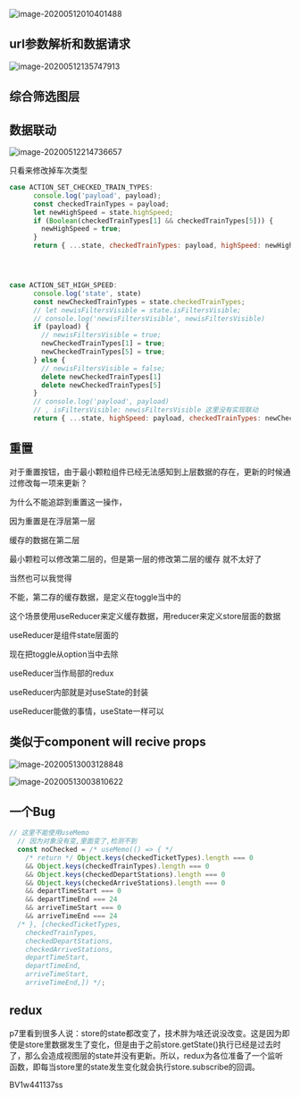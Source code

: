 ![image-20200512010401488](C:/Users/Artificial/AppData/Roaming/Typora/typora-user-images/image-20200512010401488.png)

## url参数解析和数据请求

![image-20200512135747913](C:/Users/Artificial/AppData/Roaming/Typora/typora-user-images/image-20200512135747913.png)









## 综合筛选图层







## 数据联动

![image-20200512214736657](C:/Users/Artificial/AppData/Roaming/Typora/typora-user-images/image-20200512214736657.png)



只看来修改掉车次类型

```js
case ACTION_SET_CHECKED_TRAIN_TYPES:
      console.log('payload', payload);
      const checkedTrainTypes = payload;
      let newHighSpeed = state.highSpeed;
      if (Boolean(checkedTrainTypes[1] && checkedTrainTypes[5])) {
        newHighSpeed = true;
      }
      return { ...state, checkedTrainTypes: payload, highSpeed: newHighSpeed }




case ACTION_SET_HIGH_SPEED:
      console.log('state', state)
      const newCheckedTrainTypes = state.checkedTrainTypes;
      // let newisFiltersVisible = state.isFiltersVisible;
      // console.log('newisFiltersVisible', newisFiltersVisible)
      if (payload) {
        // newisFiltersVisible = true;
        newCheckedTrainTypes[1] = true;
        newCheckedTrainTypes[5] = true;
      } else {
        // newisFiltersVisible = false;
        delete newCheckedTrainTypes[1]
        delete newCheckedTrainTypes[5]
      }
      // console.log('payload', payload)
      // , isFiltersVisible: newisFiltersVisible 这里没有实现联动
      return { ...state, highSpeed: payload, checkedTrainTypes: newCheckedTrainTypes }
```



## 重置

对于重置按钮，由于最小颗粒组件已经无法感知到上层数据的存在，更新的时候通过修改每一项来更新？



为什么不能追踪到重置这一操作，

因为重置是在浮层第一层

缓存的数据在第二层



最小颗粒可以修改第二层的，但是第一层的修改第二层的缓存  就不太好了

当然也可以我觉得

不能，第二存的缓存数据，是定义在toggle当中的





这个场景使用useReducer来定义缓存数据，用reducer来定义store层面的数据

useReducer是组件state层面的



现在把toggle从option当中去除



useReducer当作局部的redux

useReducer内部就是对useState的封装



useReducer能做的事情，useState一样可以





## 类似于component will recive props

![image-20200513003128848](C:/Users/Artificial/AppData/Roaming/Typora/typora-user-images/image-20200513003128848.png)





![image-20200513003810622](C:/Users/Artificial/AppData/Roaming/Typora/typora-user-images/image-20200513003810622.png)





## 一个Bug

```js
// 这里不能使用useMemo
  // 因为对象没有变,里面变了,检测不到
  const noChecked = /* useMemo(() => { */
    /* return */ Object.keys(checkedTicketTypes).length === 0
    && Object.keys(checkedTrainTypes).length === 0
    && Object.keys(checkedDepartStations).length === 0
    && Object.keys(checkedArriveStations).length === 0
    && departTimeStart === 0
    && departTimeEnd === 24
    && arriveTimeStart === 0
    && arriveTimeEnd === 24
  /* }, [checkedTicketTypes,
    checkedTrainTypes,
    checkedDepartStations,
    checkedArriveStations,
    departTimeStart,
    departTimeEnd,
    arriveTimeStart,
    arriveTimeEnd,]) */;

```













## redux

p7里看到很多人说：store的state都改变了，技术胖为啥还说没改变。这是因为即使是store里数据发生了变化，但是由于之前store.getState()执行已经是过去时了，那么会造成视图层的state并没有更新。所以，redux为各位准备了一个监听函数，即每当store里的state发生变化就会执行store.subscribe的回调。



BV1w441137ss


